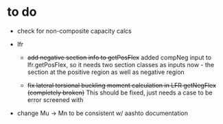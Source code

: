 # to do

* check for non-composite capacity calcs

* lfr
	* ~~add negative section info to getPosFlex~~ added compNeg input to lfr.getPosFlex, so it needs two section classes as inputs now - the section at the positive region as well as negative region

	* ~~fix lateral torsional buckling moment calculation in LFR getNegFlex (completely broken)~~ This should be fixed, just needs a case to be error screened with
* change Mu -> Mn to be consistent w/ aashto documentation
